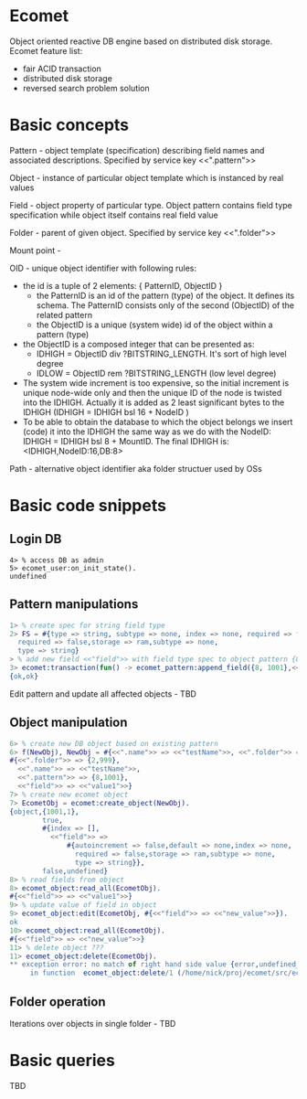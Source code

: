 # Ecomet

Object oriented reactive DB engine based on distributed disk storage.
Ecomet feature list:
* fair ACID transaction
* distributed disk storage
* reversed search problem solution

# Basic concepts

Pattern - object template (specification) describing field names and associated descriptions.
Specified by service key <<".pattern">>

Object - instance of particular object template which is instanced by real values

Field - object property of particular type. Object pattern contains field type specification
while object itself contains real field value

Folder - parent of given object. Specified by service key <<".folder">>

Mount point - 

OID - unique object identifier with following rules:
* the id is a tuple of 2 elements: { PatternID, ObjectID }
  - the PatternID is an id of the pattern (type) of the object. It defines its schema.
  The PatternID consists only of the second (ObjectID) of the related pattern
  - the ObjectID is a unique (system wide) id of the object within a pattern (type)
* the ObjectID is a composed integer that can be presented as:
  - IDHIGH = ObjectID div ?BITSTRING_LENGTH. It's sort of high level degree
  - IDLOW  = ObjectID rem ?BITSTRING_LENGTH (low level degree)
* The system wide increment is too expensive, so the initial increment is unique node-wide only
  and then the unique ID of the node is twisted into the IDHIGH. Actually it is added
  as 2 least significant bytes to the IDHIGH (IDHIGH = IDHIGH bsl 16 + NodeID )
* To be able to obtain the database to which the object belongs we insert (code) it into
  the IDHIGH the same way as we do with the NodeID: IDHIGH = IDHIGH bsl 8 + MountID.
The final IDHIGH is:  <IDHIGH,NodeID:16,DB:8>

Path - alternative object identifier aka folder structuer used by OSs


# Basic code snippets

## Login DB
```
4> % access DB as admin
5> ecomet_user:on_init_state().                                                                                                       
undefined
```

## Pattern manipulations

```erlang
1> % create spec for string field type
2> FS = #{type => string, subtype => none, index => none, required => false, storage => ram, default => none, autoincrement => false}.  #{autoincrement => false,default => none,index => none,
  required => false,storage => ram,subtype => none,
  type => string}
> % add new field <<"field">> with field type spec to object pattern {8, 1001}
3> ecomet:transaction(fun() -> ecomet_pattern:append_field({8, 1001},<<"field">>, FS) end).
{ok,ok}                
```
Edit pattern and update all affected objects - TBD 

## Object manipulation

```erlang
6> % create new DB object based on existing pattern
6> f(NewObj), NewObj = #{<<".name">> => <<"testName">>, <<".folder">> => {2, 999}, <<".pattern">> => {8, 1001}, <<"field">> => <<"value1">>}.
#{<<".folder">> => {2,999},
  <<".name">> => <<"testName">>,
  <<".pattern">> => {8,1001},
  <<"field">> => <<"value1">>}
7> % create new ecomet object
7> EcometObj = ecomet:create_object(NewObj).
{object,{1001,1},
        true,
        #{index => [],
          <<"field">> =>
              #{autoincrement => false,default => none,index => none,
                required => false,storage => ram,subtype => none,
                type => string}},
        false,undefined}
8> % read fields from object
8> ecomet_object:read_all(EcometObj).
#{<<"field">> => <<"value1">>}
9> % update value of field in object
9> ecomet_object:edit(EcometObj, #{<<"field">> => <<"new_value">>}).
ok
10> ecomet_object:read_all(EcometObj).
#{<<"field">> => <<"new_value">>}
11> % delete object ???
11> ecomet_object:delete(EcometObj).                                 
** exception error: no match of right hand side value {error,undefined_field}
     in function  ecomet_object:delete/1 (/home/nick/proj/ecomet/src/ecomet_object.erl, line 126)
```

## Folder operation
Iterations over objects in single folder - TBD

# Basic queries
TBD 